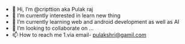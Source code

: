- 👋 Hi, I’m @cripttion aka Pulak raj
- 👀 I’m currently interested in learn new thing
- 🌱 I’m currently learning web and android development as well as AI
- 💞️ I’m looking to collaborate on ...
- 📫 How to reach me 1.via email- pulakshri@gamil.com

<!---
cripttion/cripttion is a ✨ special ✨ repository because its `README.md` (this file) appears on your GitHub profile.
You can click the Preview link to take a look at your changes.
--->
